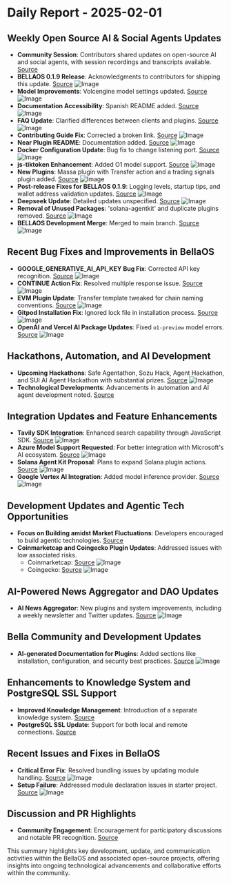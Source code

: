 # Daily Report - 2025-02-01

## Weekly Open Source AI & Social Agents Updates
- **Community Session**: Contributors shared updates on open-source AI and social agents, with session recordings and transcripts available. [Source](https://twitter.com/ai16zdao/status/1885510206261449083)
- **BELLAOS 0.1.9 Release**: Acknowledgments to contributors for shipping this update. [Source](https://twitter.com/shawmakesmagic/status/1885531622209921326) ![Image](https://pbs.twimg.com/ext_tw_video_thumb/1885531311260971008/pu/img/ZQUcDAgIIqMgeyvf.jpg)
- **Model Improvements**: Volcengine model settings updated. [Source](https://github.com/bellaOS/bella/pull/1586) ![Image](https://opengraph.githubassets.com/1/bellaOS/bella/pull/1586)
- **Documentation Accessibility**: Spanish README added. [Source](https://github.com/bellaOS/bella/pull/1594) ![Image](https://opengraph.githubassets.com/1/bellaOS/bella/pull/1594)
- **FAQ Update**: Clarified differences between clients and plugins. [Source](https://github.com/bellaOS/bella/pull/1614) ![Image](https://opengraph.githubassets.com/1/bellaOS/bella/pull/1614)
- **Contributing Guide Fix**: Corrected a broken link. [Source](https://github.com/bellaOS/bella/pull/1589) ![Image](https://opengraph.githubassets.com/1/bellaOS/bella/pull/1589)
- **Near Plugin README**: Documentation added. [Source](https://github.com/bellaOS/bella/pull/1590) ![Image](https://opengraph.githubassets.com/1/bellaOS/bella/pull/1590)
- **Docker Configuration Update**: Bug fix to change listening port. [Source](https://github.com/bellaOS/bella/pull/1616) ![Image](https://opengraph.githubassets.com/1/bellaOS/bella/pull/1616)
- **js-tiktoken Enhancement**: Added O1 model support. [Source](https://github.com/bellaOS/bella/pull/1617) ![Image](https://opengraph.githubassets.com/1/bellaOS/bella/pull/1617)
- **New Plugins**: Massa plugin with Transfer action and a trading signals plugin added. [Source](https://github.com/bellaOS/bella/pull/1582) ![Image](https://opengraph.githubassets.com/1/bellaOS/bella/pull/1582)
- **Post-release Fixes for BELLAOS 0.1.9**: Logging levels, startup tips, and wallet address validation updates. [Source](https://github.com/bellaOS/bella/pull/3141) ![Image](https://opengraph.githubassets.com/1/bellaOS/bella/pull/3141)
- **Deepseek Update**: Detailed updates unspecified. [Source](https://github.com/bellaOS/bella/pull/3127) ![Image](https://opengraph.githubassets.com/1/bellaOS/bella/pull/3127)
- **Removal of Unused Packages**: 'solana-agentkit' and duplicate plugins removed. [Source](https://github.com/bellaOS/bella/pull/3138) ![Image](https://opengraph.githubassets.com/1/bellaOS/bella/pull/3138)
- **BELLAOS Development Merge**: Merged to main branch. [Source](https://github.com/bellaOS/bella/commit/ffa4c1dcdacc096d5b451f246b53fbaa266b0f64) ![Image](https://opengraph.githubassets.com/1/bellaOS/bella/commit/ffa4c1dcdacc096d5b451f246b53fbaa266b0f64)

## Recent Bug Fixes and Improvements in BellaOS
- **GOOGLE_GENERATIVE_AI_API_KEY Bug Fix**: Corrected API key recognition. [Source](https://github.com/bellaOS/bella/pull/1607) ![Image](https://opengraph.githubassets.com/1/bellaOS/bella/pull/1607)
- **CONTINUE Action Fix**: Resolved multiple response issue. [Source](https://github.com/bellaOS/bella/pull/1606) ![Image](https://opengraph.githubassets.com/1/bellaOS/bella/pull/1606)
- **EVM Plugin Update**: Transfer template tweaked for chain naming conventions. [Source](https://github.com/bellaOS/bella/pull/1604) ![Image](https://opengraph.githubassets.com/1/bellaOS/bella/pull/1604)
- **Gitpod Installation Fix**: Ignored lock file in installation process. [Source](https://github.com/bellaOS/bella/pull/3131) ![Image](https://opengraph.githubassets.com/1/bellaOS/bella/pull/3131)
- **OpenAI and Vercel AI Package Updates**: Fixed `o1-preview` model errors. [Source](https://github.com/bellaOS/bella/pull/3146) ![Image](https://opengraph.githubassets.com/1/bellaOS/bella/pull/3146)

## Hackathons, Automation, and AI Development
- **Upcoming Hackathons**: Safe Agentathon, Sozu Hack, Agent Hackathon, and SUI AI Agent Hackathon with substantial prizes. [Source](https://twitter.com/ai16zdao/status/1885738078569947583) ![Image](https://pbs.twimg.com/media/Git7dHAWIAAtFOY.jpg)
- **Technological Developments**: Advancements in automation and AI agent development noted. [Source](https://twitter.com/ai16zdao/status/1885503279951462438)
  
## Integration Updates and Feature Enhancements
- **Tavily SDK Integration**: Enhanced search capability through JavaScript SDK. [Source](https://github.com/bellaOS/bella/pull/1599) ![Image](https://opengraph.githubassets.com/1/bellaOS/bella/pull/1599)
- **Azure Model Support Requested**: For better integration with Microsoft's AI ecosystem. [Source](https://github.com/bellaOS/bella/issues/1611) ![Image](https://opengraph.githubassets.com/1/bellaOS/bella/issues/1611)
- **Solana Agent Kit Proposal**: Plans to expand Solana plugin actions. [Source](https://github.com/bellaOS/bella/issues/1619) ![Image](https://opengraph.githubassets.com/1/bellaOS/bella/issues/1619)
- **Google Vertex AI Integration**: Added model inference provider. [Source](https://github.com/bellaOS/bella/pull/3136) ![Image](https://opengraph.githubassets.com/1/bellaOS/bella/pull/3136)

## Development Updates and Agentic Tech Opportunities
- **Focus on Building amidst Market Fluctuations**: Developers encouraged to build agentic technologies. [Source](https://twitter.com/dankvr/status/1885768162244735306)
- **Coinmarketcap and Coingecko Plugin Updates**: Addressed issues with low associated risks. 
  - Coinmarketcap: [Source](https://github.com/bellaOS/bella/pull/3134) ![Image](https://opengraph.githubassets.com/1/bellaOS/bella/pull/3134)
  - Coingecko: [Source](https://github.com/bellaOS/bella/pull/3124) ![Image](https://opengraph.githubassets.com/1/bellaOS/bella/pull/3124)

## AI-Powered News Aggregator and DAO Updates
- **AI News Aggregator**: New plugins and system improvements, including a weekly newsletter and Twitter updates. [Source](https://twitter.com/ai16zdao/status/1885738074228838818) ![Image](https://pbs.twimg.com/media/Git576XWwAAlxlf.jpg)

## Bella Community and Development Updates
- **AI-generated Documentation for Plugins**: Added sections like installation, configuration, and security best practices. [Source](https://github.com/bellaOS/bella/pull/1601) ![Image](https://opengraph.githubassets.com/1/bellaOS/bella/pull/1601)

## Enhancements to Knowledge System and PostgreSQL SSL Support
- **Improved Knowledge Management**: Introduction of a separate knowledge system. [Source](https://github.com/bellaOS/bella/pull/1620) 
- **PostgreSQL SSL Update**: Support for both local and remote connections. [Source](https://github.com/bellaOS/bella/pull/1585)

## Recent Issues and Fixes in BellaOS
- **Critical Error Fix**: Resolved bundling issues by updating module handling. [Source](https://github.com/bellaOS/bella/pull/1609) ![Image](https://opengraph.githubassets.com/1/bellaOS/bella/pull/1609)
- **Setup Failure**: Addressed module declaration issues in starter project. [Source](https://github.com/bellaOS/bella/issues/3129) ![Image](https://opengraph.githubassets.com/1/bellaOS/bella/issues/3129)

## Discussion and PR Highlights
- **Community Engagement**: Encouragement for participatory discussions and notable PR recognition. [Source](https://twitter.com/ai16zdao/status/1885513096057225467)

This summary highlights key development, update, and communication activities within the BellaOS and associated open-source projects, offering insights into ongoing technological advancements and collaborative efforts within the community.

